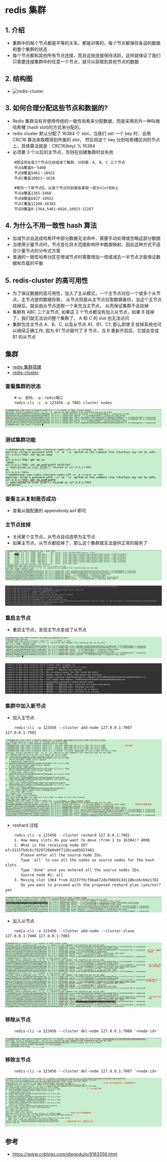 # redis 集群

## 1. 介绍

- 集群中的每个节点都是平等的关系，都是对等的，每个节点都保存各自的数据和整个集群的状态
- 每个节点都和其他所有节点连接，而且这些连接保持活跃，这样就保证了我们只需要连接集群中的任意一个节点，就可以获取到其他节点的数据

## 2. 结构图

- ![redis-cluster](./pic/redis-cluster.png)

## 3. 如何合理分配这些节点和数据的?

- Redis 集群没有并使用传统的一致性哈希来分配数据，而是采用另外一种叫做哈希槽 (hash slot)的方式来分配的。
- redis cluster 默认分配了 16384 个 slot，当我们 set 一个 key 时，会用 CRC16 算法来取模得到所属的 slot，
  然后将这个 key 分到哈希槽区间的节点上，具体算法就是：CRC16(key) % 16384
- 必须要 3 个以后的主节点，否则在创建集群时会失败

```
    #假设现在有3个节点已经组成了集群，分别是：A, B, C 三个节点
    节点A覆盖0－5460
    节点B覆盖5461－10922
    节点C覆盖10923－1638
```

```
    #增加一个新节点D，从各个节点的前面各拿取一部分slot到D上
    节点A覆盖1365-5460
    节点B覆盖6827-10922
    节点C覆盖12288-16383
    节点D覆盖0-1364,5461-6826,10923-12287
```

## 4. 为什么不用一致性 hash 算法

- 加减节点会造成哈希环中部分数据无法命中，需要手动处理或忽略这部分数据
- 当使用少量节点时，节点变化将大范围影响环中数据映射，因此这种方式不适合少量节点的分布式方案
- 普通的一致性哈希分区在增减节点时需要增加一倍或减去一半节点才能保证数据和负载的平衡

## 5. redis-cluster 的高可用性

- 为了保证数据的高可用性，加入了主从模式，一个主节点对应一个或多个从节点，主节点提供数据存取，
  从节点则是从主节点拉取数据备份，当这个主节点挂掉后，就会由从节点选取一个来充当主节点，
  从而保证集群不会挂掉
- 集群有 ABC 三个主节点, 如果这 3 个节点都没有加入从节点，如果 B 挂掉了，我们就无法访问整个集群了。
  A 和 C 的 slot 也无法访问
- 集群包含主节点 A、B、C, 以及从节点 A1、B1、C1, 那么即使 B 挂掉系统也可以继续正确工作,
  因为 B1 节点替代了 B 节点，当 B 重新开启后，它就会变成 B1 的从节点

## 集群

- [redis 集群搭建](https://github.com/XiaoYang1127/shell/tree/master/redis)
- [redis-cluster](../pic/redis_cluster.png)

### 查看集群的状态

```
    #-a: 密码，-p：redis端口
    redis-cli -c -a 123456 -p 7001 cluster nodes
```

![redis-cluster-state](../pic/redis-cluster-state.png)

### 测试集群功能

![redis-cluster-test](../pic/redis-cluster-test.png)

### 查看主从复制是否成功

- 查看从服配置的 appendonly.aof 即可

### 主节点挂掉

- 关闭某个主节点，从节点自动选举为主节点
- 如果主节点，从节点都挂掉了，那么这个集群就无法提供正常的服务了

![redis-cluster-selection](../pic/redis-cluster-selection.png)

![redis-cluster-selection-log](../pic/redis-cluster-selection-log.png)

### 重启主节点

- 重启主节点，发现主节点变成了从节点

![redis-cluster-selection2](../pic/redis-cluster-selection2.png)

![redis-cluster-selection-log](../pic/redis-cluster-selection-log2.png)

### 集群中加入新节点

- 加入主节点

```
    redis-cli -a 123456 --cluster add-node 127.0.0.1:7007 127.0.0.1:7001
```

![redis-cluster-addnode](../pic/redis-cluster-addnode.png)

- reshard 过程

```
    redis-cli -a 123456 --cluster reshard 127.0.0.1:7001
    1. How many slots do you want to move (from 1 to 16384)? 4096
    2. What is the receiving node ID? efc3131fbdc6cf929720e0e0f7136cae85657481
       Please enter all the source node IDs.
       Type 'all' to use all the nodes as source nodes for the hash slots.
       Type 'done' once you entered all the source nodes IDs.
       Source node #1: all
    3. Moving slot 1364 from d2237fdcfbba672de766b913d1186cebcb6e1761
       Do you want to proceed with the proposed reshard plan (yes/no)? yes
```

![redis-cluster-reshard](../pic/redis-cluster-reshard.png)

- 加入从节点

```
    redis-cli -a 123456 --cluster add-node --cluster-slave 127.0.0.1:7008 127.0.0.1:7001
```

![redis-cluster-addnode-slave](../pic/redis-cluster-addnode-slave.png)

### 移除从节点

```
    redis-cli -a 123456 --cluster del-node 127.0.0.1:7008 '<node-id>'
```

![redis-cluster-delnode-slave](../pic/redis-cluster-delnode-slave.png)

### 移除主节点

```
    redis-cli -a 123456 --cluster del-node 127.0.0.1:7007 `<node-id>`
```

![redis-cluster-delnode-master](../pic/redis-cluster-delnode-master.png)

## 参考

- https://www.cnblogs.com/diegodu/p/9183356.html
